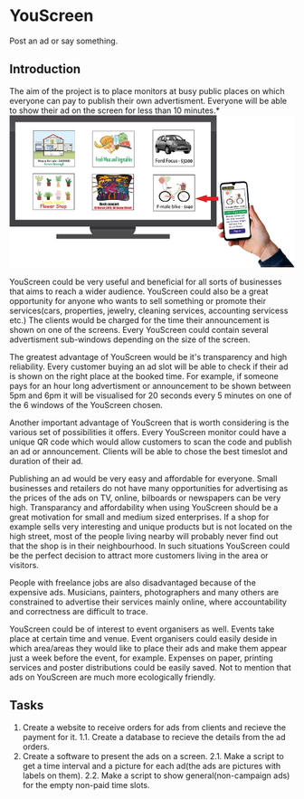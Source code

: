 # YouScreen
Post an ad or say something.
## Introduction
The aim of the project is to place monitors at busy public places on which everyone can pay to publish their own advertisment. Everyone will be able to show their ad on the screen for less than 10 minutes.*
![Show the MySQL Data Imort Wizard](https://github.com/pySin/YouScreen/blob/main/pictures/YouScreen_TV_ad.jpg?raw=true)

YouScreen could be very useful and beneficial for all sorts of businesses that aims to reach a wider audience. 
YouScreen could also be a great opportunity for anyone who wants to sell something or promote their services(cars, properties, jewelry, cleaning services, accounting servicess etc.)
The clients would be charged for the time their announcement is shown on one of the screens. Every YouScreen could contain several advertisment sub-windows depending on the size of the screen. 

The greatest advantage of YouScreen would be it's transparency and high reliability. Every customer buying an ad slot will be able to check if their ad is shown on the right place at the booked time. For example, if someone pays for an hour long advertisment or announcement to be shown between 5pm and 6pm it will be visualised for 20 seconds every 5 minutes on one of the 6 windows of the YouScreen chosen.

Another important advantage of YouScreen that is worth considering is the various set of possibilities it offers. Every YouScreen monitor could have a unique QR code which would allow customers to scan the code and publish an ad or announcement. Clients will be able to chose the best timeslot and duration of their ad.

Publishing an ad would be very easy and affordable for everyone. Small businesses and retailers do not have many opportunities for advertising as the prices of the ads on TV, online, bilboards or newspapers can be very high. Transparancy and affordability when using YouScreen should be a great motivation for small and medium sized enterprises. If a shop for example sells very interesting and unique products but is not located on the high street, most of the people living nearby will probably never find out that the shop is in their neighbourhood. In such situations YouScreen could be the perfect decision to attract more customers living in the area or visitors.

People with freelance jobs are also disadvantaged because of the expensive ads. Musicians, painters, photographers and many others are constrained to advertise their services mainly online, where accountability and correctness are difficult to trace.

YouScreen could be of interest to event organisers as well. Events take place at certain time and venue. Event organisers could easily deside in which area/areas they would like to place their ads and make them appear just a week before the event, for example. Expenses on paper, printing services and poster distributions could be easily saved. Not to mention that ads on YouScreen are much more ecologically friendly.

## Tasks

1. Create a website to receive orders for ads from clients and recieve the payment for it.
1.1. Create a database to recieve the details from the ad orders.
2. Create a software to present the ads on a screen.
2.1. Make a script to get a time interval and a picture for each ad(the ads are pictures with labels on them).
2.2. Make a script to show general(non-campaign ads) for the empty non-paid time slots.
